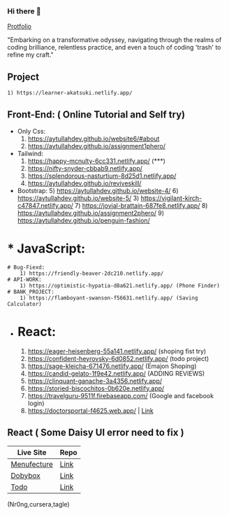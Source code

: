 ### Hi there 👋
[Protfolio](https://aytullahdev.github.io/Portfolio/)

"Embarking on a transformative odyssey, navigating through the realms of coding brilliance, relentless practice, and even a touch of coding 'trash' to refine my craft."
## Project 
	1) https://learner-akatsuki.netlify.app/
## Front-End: ( Online Tutorial and Self try)
 * Only Css:
	1) https://aytullahdev.github.io/website6/#about
	2) https://aytullahdev.github.io/assignment1phero/
 * Tailwind:
	1) https://happy-mcnulty-6cc331.netlify.app/ (***)
	2) https://nifty-snyder-cbbab9.netlify.app/
	3) https://splendorous-nasturtium-8d25d1.netlify.app/
	4) https://aytullahdev.github.io/reviveskill/
 * Bootstrap:
	5) https://aytullahdev.github.io/website-4/
	6) https://aytullahdev.github.io/website-5/
    3) https://vigilant-kirch-c47847.netlify.app/
	7) https://jovial-brattain-687fe8.netlify.app/
	8) https://aytullahdev.github.io/assignment2phero/
	9) https://aytullahdev.github.io/penguin-fashion/
# * JavaScript:
	# Bug-Fiexd:
		1) https://friendly-beaver-2dc210.netlify.app/
	# API-WORK:
		1) https://optimistic-hypatia-d8a621.netlify.app/ (Phone Finder)
	# BANK_PROJECT:
		1) https://flamboyant-swanson-f56631.netlify.app/ (Saving Calculator)
 * # React:
	1) https://eager-heisenberg-55a141.netlify.app/ (shoping fist try)
	2) https://confident-heyrovsky-6d0852.netlify.app/ (todo project)
	3) https://sage-kleicha-671476.netlify.app/ (Emajon Shoping)
	4) https://candid-gelato-1f9e42.netlify.app/ (ADDING REVIEWS)
	5) https://clinquant-ganache-3a4356.netlify.app/
	6) https://storied-biscochitos-0b620e.netlify.app/
	7) https://travelguru-9511f.firebaseapp.com/ (Google and facebook login)
	8) https://doctorsportal-f4625.web.app/ | [Link](https://github.com/aytullahdev/doctorsportals)
## React ( Some Daisy UI error need to fix )

| Live Site            | Repo                                                               |
| -------------------- | ------------------------------------------------------------------ |
|  [Menufecture](https://menufecture-a33d3.web.app/) | [Link](https://github.com/aytullahdev/menufeture)
|  [Dobybox](https://dobybox-dff3a.web.app) | [Link](https://github.com/aytullahdev/dobybox-client)
|  [Todo](https://todospacial.web.app/)	 | [Link](https://github.com/aytullahdev/todoapp_spacial)

(Nr0ng,cursera,tagle)
